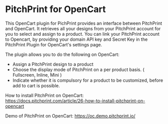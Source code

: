 # PitchPrint for OpenCart

This OpenCart plugin for PichPrint provides an interface between PitchPrint and OpenCart.
It retrieves all your designs from your PitchPrint account for you to select and assign to a product. 
You can link your PitchPrint account to Opencart, by providing your domain API key and Secret Key in the PitchPrint Plugin for OpenCart's settings page.

The plugin allows you to do the following on OpenCart:

* Assign a PitchPrint design to a product
* Choose the display mode of PitchPrint on a per product basis. ( Fullscreen, Inline, Mini )
* Indicate whether it is compulsory for a product to be customized, before add to cart is possible.

How to install PitchPrint on OpenCart: https://docs.pitchprint.com/article/26-how-to-install-pitchprint-on-opencart

Demo of PitchPrint on OpenCart: https://oc.demo.pitchprint.io/
